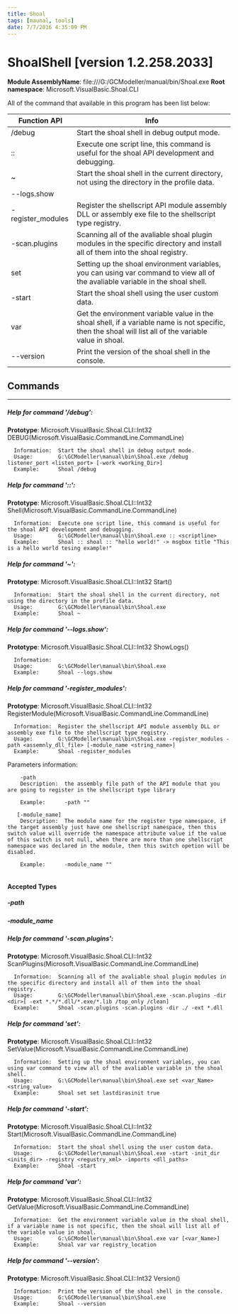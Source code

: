 ```yaml
---
title: Shoal
tags: [maunal, tools]
date: 7/7/2016 4:35:09 PM
---
```

# ShoalShell [version 1.2.258.2033]
**Module AssemblyName**: file:///G:/GCModeller/manual/bin/Shoal.exe
**Root namespace**: Microsoft.VisualBasic.Shoal.CLI


All of the command that available in this program has been list below:

|Function API|Info|
|------------|----|
|/debug|Start the shoal shell in debug output mode.|
|::|Execute one script line, this command is useful for the shoal API development and debugging.|
|~|Start the shoal shell in the current directory, not using the directory in the profile data.|
|--logs.show||
|-register_modules|Register the shellscript API module assembly DLL or assembly exe file to the shellscript type registry.|
|-scan.plugins|Scanning all of the avaliable shoal plugin modules in the specific directory and install all of them into the shoal registry.|
|set|Setting up the shoal environment variables, you can using var command to view all of the avaliable variable in the shoal shell.|
|-start|Start the shoal shell using the user custom data.|
|var|Get the environment variable value in the shoal shell, if a variable name is not specific, then the shoal will list all of the variable value in shoal.|
|--version|Print the version of the shoal shell in the console.|

## Commands
--------------------------
##### Help for command '/debug':

**Prototype**: Microsoft.VisualBasic.Shoal.CLI::Int32 DEBUG(Microsoft.VisualBasic.CommandLine.CommandLine)

```
  Information:  Start the shoal shell in debug output mode.
  Usage:        G:\GCModeller\manual\bin\Shoal.exe /debug listener_port <listen_port> [-work <working_Dir>]
  Example:      Shoal /debug 
```

##### Help for command '::':

**Prototype**: Microsoft.VisualBasic.Shoal.CLI::Int32 Shell(Microsoft.VisualBasic.CommandLine.CommandLine)

```
  Information:  Execute one script line, this command is useful for the shoal API development and debugging.
  Usage:        G:\GCModeller\manual\bin\Shoal.exe :: <scriptline>
  Example:      Shoal :: shoal :: "hello world!" -> msgbox title "This is a hello world tesing example!"
```

##### Help for command '~':

**Prototype**: Microsoft.VisualBasic.Shoal.CLI::Int32 Start()

```
  Information:  Start the shoal shell in the current directory, not using the directory in the profile data.
  Usage:        G:\GCModeller\manual\bin\Shoal.exe 
  Example:      Shoal ~ 
```

##### Help for command '--logs.show':

**Prototype**: Microsoft.VisualBasic.Shoal.CLI::Int32 ShowLogs()

```
  Information:  
  Usage:        G:\GCModeller\manual\bin\Shoal.exe 
  Example:      Shoal --logs.show 
```

##### Help for command '-register_modules':

**Prototype**: Microsoft.VisualBasic.Shoal.CLI::Int32 RegisterModule(Microsoft.VisualBasic.CommandLine.CommandLine)

```
  Information:  Register the shellscript API module assembly DLL or assembly exe file to the shellscript type registry.
  Usage:        G:\GCModeller\manual\bin\Shoal.exe -register_modules -path <assemnly_dll_file> [-module_name <string_name>]
  Example:      Shoal -register_modules 
```



  Parameters information:
```
    -path
    Description:  the assembly file path of the API module that you are going to register in the shellscript type library

    Example:      -path ""

   [-module_name]
    Description:  The module name for the register type namespace, if the target assembly just have one shellscript namespace, then this switch value will override the namespace attribute value if the value of this switch is not null, when there are more than one shellscript namespace was declared in the module, then this switch opetion will be disabled.

    Example:      -module_name ""


```

#### Accepted Types
##### -path
##### -module_name
##### Help for command '-scan.plugins':

**Prototype**: Microsoft.VisualBasic.Shoal.CLI::Int32 ScanPlugins(Microsoft.VisualBasic.CommandLine.CommandLine)

```
  Information:  Scanning all of the avaliable shoal plugin modules in the specific directory and install all of them into the shoal registry.
  Usage:        G:\GCModeller\manual\bin\Shoal.exe -scan.plugins -dir <dir>[ -ext *.*/*.dll/*.exe/*.lib /top_only /clean]
  Example:      Shoal -scan.plugins -scan.plugins -dir ./ -ext *.dll
```

##### Help for command 'set':

**Prototype**: Microsoft.VisualBasic.Shoal.CLI::Int32 SetValue(Microsoft.VisualBasic.CommandLine.CommandLine)

```
  Information:  Setting up the shoal environment variables, you can using var command to view all of the avaliable variable in the shoal shell.
  Usage:        G:\GCModeller\manual\bin\Shoal.exe set <var_Name> <string_value>
  Example:      Shoal set set lastdirasinit true
```

##### Help for command '-start':

**Prototype**: Microsoft.VisualBasic.Shoal.CLI::Int32 Start(Microsoft.VisualBasic.CommandLine.CommandLine)

```
  Information:  Start the shoal shell using the user custom data.
  Usage:        G:\GCModeller\manual\bin\Shoal.exe -start -init_dir <inits_dir> -registry <regustry_xml> -imports <dll_paths>
  Example:      Shoal -start 
```

##### Help for command 'var':

**Prototype**: Microsoft.VisualBasic.Shoal.CLI::Int32 GetValue(Microsoft.VisualBasic.CommandLine.CommandLine)

```
  Information:  Get the environment variable value in the shoal shell, if a variable name is not specific, then the shoal will list all of the variable value in shoal.
  Usage:        G:\GCModeller\manual\bin\Shoal.exe var [<var_Name>]
  Example:      Shoal var var registry_location
```

##### Help for command '--version':

**Prototype**: Microsoft.VisualBasic.Shoal.CLI::Int32 Version()

```
  Information:  Print the version of the shoal shell in the console.
  Usage:        G:\GCModeller\manual\bin\Shoal.exe 
  Example:      Shoal --version 
```

